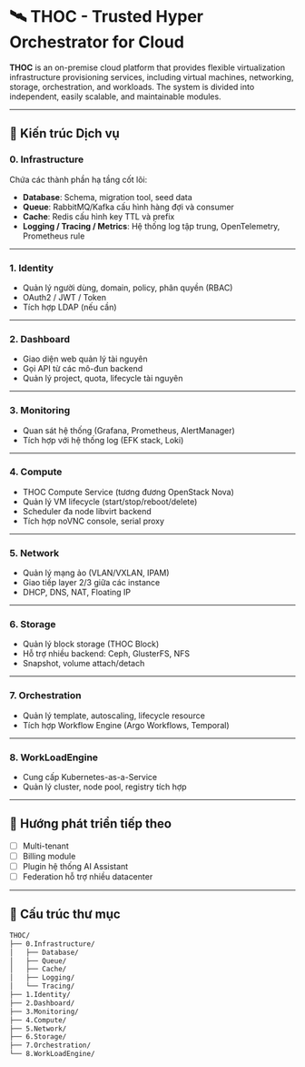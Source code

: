 # 🛰️ THOC - Trusted Hyper Orchestrator for Cloud

**THOC** is an on-premise cloud platform that provides flexible virtualization infrastructure provisioning services, including virtual machines, networking, storage, orchestration, and workloads. The system is divided into independent, easily scalable, and maintainable modules.

---

## 🧱 Kiến trúc Dịch vụ

### 0. Infrastructure
Chứa các thành phần hạ tầng cốt lõi:
- **Database**: Schema, migration tool, seed data
- **Queue**: RabbitMQ/Kafka cấu hình hàng đợi và consumer
- **Cache**: Redis cấu hình key TTL và prefix
- **Logging / Tracing / Metrics**: Hệ thống log tập trung, OpenTelemetry, Prometheus rule

---

### 1. Identity
- Quản lý người dùng, domain, policy, phân quyền (RBAC)
- OAuth2 / JWT / Token
- Tích hợp LDAP (nếu cần)

---

### 2. Dashboard
- Giao diện web quản lý tài nguyên
- Gọi API từ các mô-đun backend
- Quản lý project, quota, lifecycle tài nguyên

---

### 3. Monitoring
- Quan sát hệ thống (Grafana, Prometheus, AlertManager)
- Tích hợp với hệ thống log (EFK stack, Loki)

---

### 4. Compute
- THOC Compute Service (tương đương OpenStack Nova)
- Quản lý VM lifecycle (start/stop/reboot/delete)
- Scheduler đa node libvirt backend
- Tích hợp noVNC console, serial proxy

---

### 5. Network
- Quản lý mạng ảo (VLAN/VXLAN, IPAM)
- Giao tiếp layer 2/3 giữa các instance
- DHCP, DNS, NAT, Floating IP

---

### 6. Storage
- Quản lý block storage (THOC Block)
- Hỗ trợ nhiều backend: Ceph, GlusterFS, NFS
- Snapshot, volume attach/detach

---

### 7. Orchestration
- Quản lý template, autoscaling, lifecycle resource
- Tích hợp Workflow Engine (Argo Workflows, Temporal)

---

### 8. WorkLoadEngine
- Cung cấp Kubernetes-as-a-Service
- Quản lý cluster, node pool, registry tích hợp

---

## 🚀 Hướng phát triển tiếp theo

- [ ] Multi-tenant
- [ ] Billing module
- [ ] Plugin hệ thống AI Assistant
- [ ] Federation hỗ trợ nhiều datacenter

---

## 📁 Cấu trúc thư mục

```bash
THOC/
├── 0.Infrastructure/
│   ├── Database/
│   ├── Queue/
│   ├── Cache/
│   ├── Logging/
│   └── Tracing/
├── 1.Identity/
├── 2.Dashboard/
├── 3.Monitoring/
├── 4.Compute/
├── 5.Network/
├── 6.Storage/
├── 7.Orchestration/
└── 8.WorkLoadEngine/
